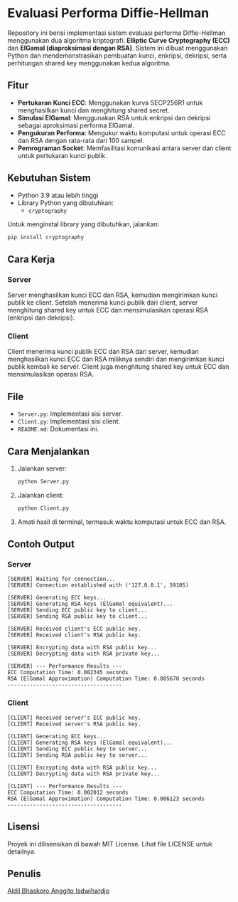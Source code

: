 # Evaluasi Performa Diffie-Hellman

Repository ini berisi implementasi sistem evaluasi performa Diffie-Hellman menggunakan dua algoritma kriptografi: **Elliptic Curve Cryptography (ECC)** dan **ElGamal (diaproksimasi dengan RSA)**. Sistem ini dibuat menggunakan Python dan mendemonstrasikan pembuatan kunci, enkripsi, dekripsi, serta perhitungan shared key menggunakan kedua algoritma.

## Fitur
- **Pertukaran Kunci ECC**: Menggunakan kurva SECP256R1 untuk menghasilkan kunci dan menghitung shared secret.
- **Simulasi ElGamal**: Menggunakan RSA untuk enkripsi dan dekripsi sebagai aproksimasi performa ElGamal.
- **Pengukuran Performa**: Mengukur waktu komputasi untuk operasi ECC dan RSA dengan rata-rata dari 100 sampel.
- **Pemrograman Socket**: Memfasilitasi komunikasi antara server dan client untuk pertukaran kunci publik.

## Kebutuhan Sistem
- Python 3.9 atau lebih tinggi
- Library Python yang dibutuhkan:
  - `cryptography`

Untuk menginstal library yang dibutuhkan, jalankan:
```bash
pip install cryptography
```

## Cara Kerja
### Server
Server menghasilkan kunci ECC dan RSA, kemudian mengirimkan kunci publik ke client. Setelah menerima kunci publik dari client, server menghitung shared key untuk ECC dan mensimulasikan operasi RSA (enkripsi dan dekripsi).

### Client
Client menerima kunci publik ECC dan RSA dari server, kemudian menghasilkan kunci ECC dan RSA miliknya sendiri dan mengirimkan kunci publik kembali ke server. Client juga menghitung shared key untuk ECC dan mensimulasikan operasi RSA.

## File
- `Server.py`: Implementasi sisi server.
- `Client.py`: Implementasi sisi client.
- `README.md`: Dokumentasi ini.

## Cara Menjalankan
1. Jalankan server:
   ```bash
   python Server.py
   ```
2. Jalankan client:
   ```bash
   python Client.py
   ```
3. Amati hasil di terminal, termasuk waktu komputasi untuk ECC dan RSA.

## Contoh Output
### Server
```plaintext
[SERVER] Waiting for connection...
[SERVER] Connection established with ('127.0.0.1', 59105)

[SERVER] Generating ECC keys...
[SERVER] Generating RSA keys (ElGamal equivalent)...
[SERVER] Sending ECC public key to client...
[SERVER] Sending RSA public key to client...

[SERVER] Received client's ECC public key.
[SERVER] Received client's RSA public key.

[SERVER] Encrypting data with RSA public key...
[SERVER] Decrypting data with RSA private key...

[SERVER] --- Performance Results ---
ECC Computation Time: 0.002345 seconds
RSA (ElGamal Approximation) Computation Time: 0.005678 seconds
------------------------------------
```

### Client
```plaintext
[CLIENT] Received server's ECC public key.
[CLIENT] Received server's RSA public key.

[CLIENT] Generating ECC keys...
[CLIENT] Generating RSA keys (ElGamal equivalent)...
[CLIENT] Sending ECC public key to server...
[CLIENT] Sending RSA public key to server...

[CLIENT] Encrypting data with RSA public key...
[CLIENT] Decrypting data with RSA private key...

[CLIENT] --- Performance Results ---
ECC Computation Time: 0.002012 seconds
RSA (ElGamal Approximation) Computation Time: 0.006123 seconds
------------------------------------
```

## Lisensi
Proyek ini dilisensikan di bawah MIT License. Lihat file LICENSE untuk detailnya.

## Penulis
[Aldil Bhaskoro Anggito Isdwihardjo](https://github.com/aldilbhaskoro)
